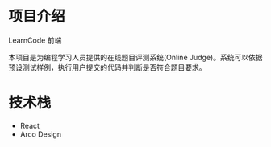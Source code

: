 # 项目介绍
LearnCode 前端

本项目是为编程学习人员提供的在线题目评测系统(Online Judge)。系统可以依据预设测试样例，执行用户提交的代码并判断是否符合题目要求。

# 技术栈
- React
- Arco Design